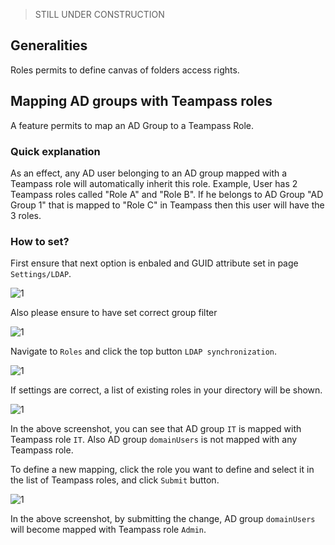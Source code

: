 <!-- docs/features/roles.md -->


> STILL UNDER CONSTRUCTION

## Generalities

Roles permits to define canvas of folders access rights.

## Mapping AD groups with Teampass roles

A feature permits to map an AD Group to a Teampass Role.

### Quick explanation

As an effect, any AD user belonging to an AD group mapped with a Teampass role will automatically inherit this role.
Example, User has 2 Teampass roles called "Role A" and "Role B".
If he belongs to AD Group "AD Group 1" that is mapped to "Role C" in Teampass then this user will have the 3 roles.

### How to set?

First ensure that next option is enbaled and GUID attribute set in page `Settings/LDAP`.

![1](../../_media/tp3_features_roles_1.png)

Also please ensure to have set correct group filter

![1](../../_media/tp3_features_roles_4.png)

Navigate to `Roles` and click the top button `LDAP synchronization`.

![1](../../_media/tp3_features_roles_2.png)

If settings are correct, a list of existing roles in your directory will be shown.

![1](../../_media/tp3_features_roles_6.png)

In the above screenshot, you can see that AD group `IT` is mapped with Teampass role `IT`.
Also AD group `domainUsers` is not mapped with any Teampass role.

To define a new mapping, click the role you want to define and select it in the list of Teampass roles, and click `Submit` button.

![1](../../_media/tp3_features_roles_5.png)

In the above screenshot, by submitting the change, AD group `domainUsers` will become mapped with Teampass role `Admin`.